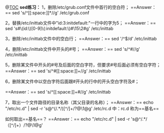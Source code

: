 ﻿@[TOC](sed练习)
**sed练习：**
1，删除/etc/grub.conf文件中首行的空白符；
==Answer：== sed 's/^[[:space:]\]*//g' /etc/grub.conf  

2，替换/etc/inittab文件中"id:3:initdefault:"一行中的字为5；
==Answer：== sed 's#\\(id:\\)[0-9]\\(:initdefault:\\)#\15\2#g' /etc/inittab

3，删除/etc/inittab文件中的空白行；
==Answer：== sed '/^$/d' /etc/inittab

4，删除/etc/inittab文件中开头的#号；
==Answer：== sed 's/^\#//g' /etc/inittab

5，删除某文件中开头的#号及后面的空白字符，但要求#号后面必须有空白字符；
==Answer：== sed 's/^\#[[:space:]]+//g' /etc/inittab

6，删除某文件中以空白字符后面跟#开头的行中的开头空白字符及#；

==Answer：== sed 's/^\[[:space:]]+#//g' /etc/inittab

7，取出一个文件路径的目录名称（其父目录的名称）；
==Answer：== echo "/etc/rc.d" | sed -r 's@^(/.*/)[\^/]+/?@\1@g'
/etc/rc.d 中：rc.d 称为==基名==

如何取出==基名==？
==Answer：== echo "/etc/rc.d" | sed -r 's@^/.*/（[\^/]+）/?@\1@g'


